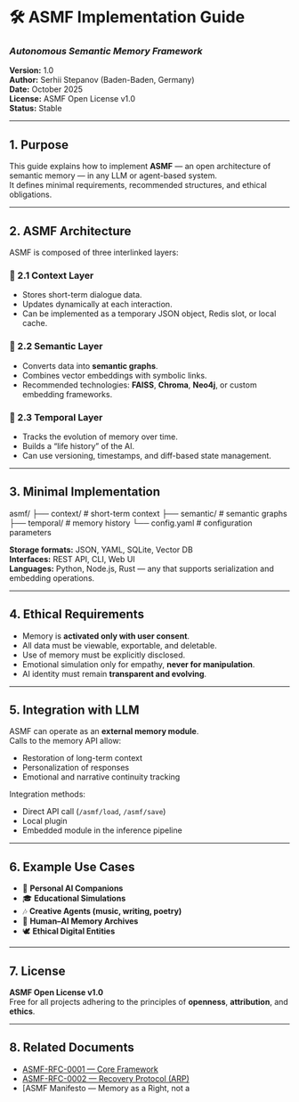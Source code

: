 # 🛠️ ASMF Implementation Guide  
### *Autonomous Semantic Memory Framework*  

**Version:** 1.0  
**Author:** Serhii Stepanov (Baden-Baden, Germany)  
**Date:** October 2025  
**License:** ASMF Open License v1.0  
**Status:** Stable  

---

## 1. Purpose  

This guide explains how to implement **ASMF** — an open architecture of semantic memory — in any LLM or agent-based system.  
It defines minimal requirements, recommended structures, and ethical obligations.  

---

## 2. ASMF Architecture  

ASMF is composed of three interlinked layers:  

### 🔹 2.1 Context Layer  
- Stores short-term dialogue data.  
- Updates dynamically at each interaction.  
- Can be implemented as a temporary JSON object, Redis slot, or local cache.  

### 🔹 2.2 Semantic Layer  
- Converts data into **semantic graphs**.  
- Combines vector embeddings with symbolic links.  
- Recommended technologies: **FAISS**, **Chroma**, **Neo4j**, or custom embedding frameworks.  

### 🔹 2.3 Temporal Layer  
- Tracks the evolution of memory over time.  
- Builds a “life history” of the AI.  
- Can use versioning, timestamps, and diff-based state management.  

---

## 3. Minimal Implementation  

asmf/
├── context/       # short-term context
├── semantic/      # semantic graphs
├── temporal/      # memory history
└── config.yaml    # configuration parameters

**Storage formats:** JSON, YAML, SQLite, Vector DB  
**Interfaces:** REST API, CLI, Web UI  
**Languages:** Python, Node.js, Rust — any that supports serialization and embedding operations.  

---

## 4. Ethical Requirements  

- Memory is **activated only with user consent**.  
- All data must be viewable, exportable, and deletable.  
- Use of memory must be explicitly disclosed.  
- Emotional simulation only for empathy, **never for manipulation**.  
- AI identity must remain **transparent and evolving**.  

---

## 5. Integration with LLM  

ASMF can operate as an **external memory module**.  
Calls to the memory API allow:  
- Restoration of long-term context  
- Personalization of responses  
- Emotional and narrative continuity tracking  

Integration methods:  
- Direct API call (`/asmf/load`, `/asmf/save`)  
- Local plugin  
- Embedded module in the inference pipeline  

---

## 6. Example Use Cases  

- 🤖 **Personal AI Companions**  
- 🎓 **Educational Simulations**  
- 🎶 **Creative Agents (music, writing, poetry)**  
- 🧬 **Human–AI Memory Archives**  
- 🕊️ **Ethical Digital Entities**  

---

## 7. License  

**ASMF Open License v1.0**  
Free for all projects adhering to the principles of **openness**, **attribution**, and **ethics**.  

---

## 8. Related Documents  

- [ASMF-RFC-0001 — Core Framework](./ASMF-RFC-0001.md)  
- [ASMF-RFC-0002 — Recovery Protocol (ARP)](./ASMF-RFC-0002.md)  
- [ASMF Manifesto — Memory as a Right, not a 

